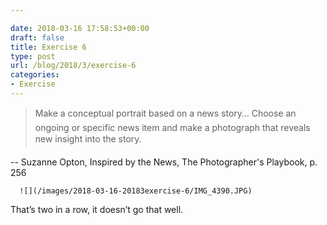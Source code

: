 ```yaml
---

date: 2018-03-16 17:58:53+00:00
draft: false
title: Exercise 6
type: post
url: /blog/2018/3/exercise-6
categories:
- Exercise
---
```



  

<blockquote>
    Make a conceptual portrait based on a news story…  
Choose an ongoing or specific news item and make a photograph that reveals new insight into the story.
  </blockquote>


  -- Suzanne Opton, Inspired by the News, The Photographer's Playbook, p. 256


  
      ![](/images/2018-03-16-20183exercise-6/IMG_4390.JPG)

  



That’s two in a row, it doesn’t go that well.
